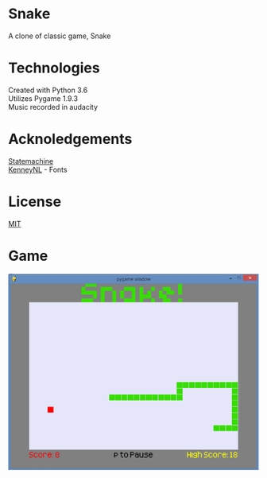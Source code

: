 # Snake
A clone of classic game, Snake

# Technologies
Created with Python 3.6  
Utilizes Pygame 1.9.3  
Music recorded in audacity

# Acknoledgements
[Statemachine](https://python-forum.io/Thread-PyGame-Creating-a-state-machine)  
[KenneyNL](https://www.kenney.nl/) - Fonts

# License
[MIT](https://choosealicense.com/licenses/mit/)

# Game
![Snake Game](https://github.com/ColeB2/Snake/blob/master/assets/game.png)
